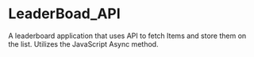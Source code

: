 # LeaderBoad_API
A leaderboard application that uses API to fetch Items and store them on the list. Utilizes the JavaScript Async method.

